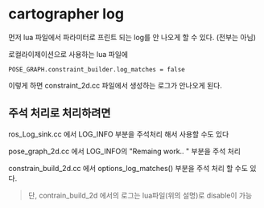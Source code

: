 # cartographer log

먼저 lua 파일에서 파라미터로 프린트 되는 log를 안 나오게 할 수 있다. (전부는 아님)  

로컬라이제이션으로 사용하는 lua 파일에 
```
POSE_GRAPH.constraint_builder.log_matches = false
```

이렇게 하면 constraint_2d.cc 파일에서 생성하는 로그가 안나오게 된다. 



## 주석 처리로 처리하려면 

ros_Log_sink.cc 에서 LOG_INFO 부분을 주석처리 해서 사용할 수도 있다

pose_graph_2d.cc 에서 LOG_INFO의 "Remaing work.. " 부분을 주석 처리


constrain_build_2d.cc 에서 options_log_matches() 부분을 주석 처리 할 수도 있다.  
> 단, contrain_build_2d 에서의 로그는 lua파일(위의 설명)로 disable이 가능


